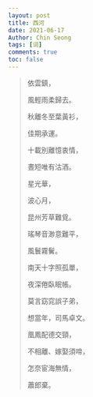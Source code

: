 ```yaml
---
layout: post
title: 西河
date: 2021-06-17
Author: Chin Seong
tags: [词]
comments: true
toc: false
---
```




> 依雲鎮，
>
> 風輕雨柔歸去。
>
> 秋離冬至葉黃衫，
>
> 佳期承運。
>
> 十載別離憶衷情，
>
> 晝短唯有沽酒。
>
> 
>
> 星光華，
>
> 波心月，
>
> 昆州芳草難覓。
>
> 瑤琴音渺意難平，
>
> 風鬟霧鬢。
>
> 南天十字照孤單，
>
> 夜深倦臥眠帳。
>
> 
>
> 莫言窈窕誤子弟，
>
> 想當年，司馬卓文。
>
> 凰鳳配德交頸，
>
> 不相離、嫁娶須啼，
>
> 怎奈宦海無情，
>
> 蕭郎棄。

 <!-- more -->
